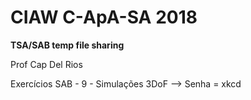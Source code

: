 # CIAW C-ApA-SA 2018

**TSA/SAB temp file sharing**

Prof Cap Del Rios


Exercícios SAB - 9 - Simulações 3DoF --> Senha = xkcd
